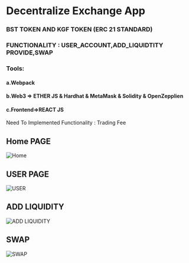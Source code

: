 # Decentralize Exchange App

 ### BST TOKEN AND KGF TOKEN (ERC 21 STANDARD)
 ### FUNCTIONALITY : USER_ACCOUNT,ADD_LIQUIDTITY PROVIDE,SWAP

### Tools:
#### a.Webpack
#### b.Web3 => ETHER JS & Hardhat & MetaMask & Solidity & OpenZepplien
#### c.Frontend=>REACT JS

 Need To Implemented Functionality : Trading Fee
 
 ## Home PAGE
![Home](https://user-images.githubusercontent.com/55225976/169708513-b17d44e7-faa2-460b-bd11-c1ef4160fafe.png)

## USER PAGE
![USER](https://user-images.githubusercontent.com/55225976/169708630-6eb2d9d1-d7c2-447e-9d91-f0a3770b394b.png)

## ADD LIQUIDITY
![ADD LIQUIDITY](https://user-images.githubusercontent.com/55225976/169708653-52876dbf-4413-4d88-b946-8bfc3051b4ea.png)

## SWAP
![SWAP](https://user-images.githubusercontent.com/55225976/169708667-df7f14c2-bc8f-428f-a691-878eb8a1f27a.png)




